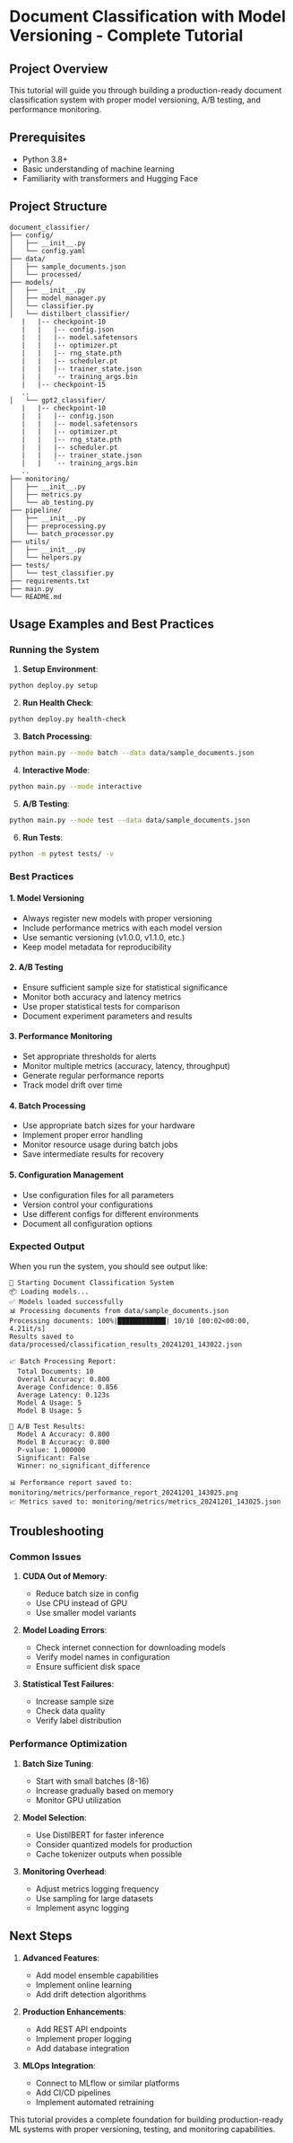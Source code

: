 # Document Classification with Model Versioning - Complete Tutorial

## Project Overview
This tutorial will guide you through building a production-ready document classification system with proper model versioning, A/B testing, and performance monitoring.

## Prerequisites
- Python 3.8+
- Basic understanding of machine learning
- Familiarity with transformers and Hugging Face

## Project Structure
```
document_classifier/
├── config/
│   ├── __init__.py
│   └── config.yaml
├── data/
│   ├── sample_documents.json
│   └── processed/
├── models/
│   ├── __init__.py
│   ├── model_manager.py
│   └── classifier.py
│   └── distilbert_classifier/
   |   |-- checkpoint-10
   |   |   |-- config.json
   |   |   |-- model.safetensors
   |   |   |-- optimizer.pt
   |   |   |-- rng_state.pth
   |   |   |-- scheduler.pt
   |   |   |-- trainer_state.json
   |   |   `-- training_args.bin
   |   |-- checkpoint-15
   ..
│   └── gpt2_classifier/
   |   |-- checkpoint-10
   |   |   |-- config.json
   |   |   |-- model.safetensors
   |   |   |-- optimizer.pt
   |   |   |-- rng_state.pth
   |   |   |-- scheduler.pt
   |   |   |-- trainer_state.json
   |   |   `-- training_args.bin
   ..
├── monitoring/
│   ├── __init__.py
│   ├── metrics.py
│   └── ab_testing.py
├── pipeline/
│   ├── __init__.py
│   ├── preprocessing.py
│   └── batch_processor.py
├── utils/
│   ├── __init__.py
│   └── helpers.py
├── tests/
│   └── test_classifier.py
├── requirements.txt
├── main.py
└── README.md
```

## Usage Examples and Best Practices

### Running the System

1. **Setup Environment**:
```bash
python deploy.py setup
```

2. **Run Health Check**:
```bash
python deploy.py health-check
```

3. **Batch Processing**:
```bash
python main.py --mode batch --data data/sample_documents.json
```

4. **Interactive Mode**:
```bash
python main.py --mode interactive
```

5. **A/B Testing**:
```bash
python main.py --mode test --data data/sample_documents.json
```

6. **Run Tests**:
```bash
python -m pytest tests/ -v
```

### Best Practices

#### 1. Model Versioning
- Always register new models with proper versioning
- Include performance metrics with each model version
- Use semantic versioning (v1.0.0, v1.1.0, etc.)
- Keep model metadata for reproducibility

#### 2. A/B Testing
- Ensure sufficient sample size for statistical significance
- Monitor both accuracy and latency metrics
- Use proper statistical tests for comparison
- Document experiment parameters and results

#### 3. Performance Monitoring
- Set appropriate thresholds for alerts
- Monitor multiple metrics (accuracy, latency, throughput)
- Generate regular performance reports
- Track model drift over time

#### 4. Batch Processing
- Use appropriate batch sizes for your hardware
- Implement proper error handling
- Monitor resource usage during batch jobs
- Save intermediate results for recovery

#### 5. Configuration Management
- Use configuration files for all parameters
- Version control your configurations
- Use different configs for different environments
- Document all configuration options

### Expected Output

When you run the system, you should see output like:
```
🚀 Starting Document Classification System
📦 Loading models...
✅ Models loaded successfully
📊 Processing documents from data/sample_documents.json
Processing documents: 100%|████████████| 10/10 [00:02<00:00,  4.21it/s]
Results saved to data/processed/classification_results_20241201_143022.json

📈 Batch Processing Report:
  Total Documents: 10
  Overall Accuracy: 0.800
  Average Confidence: 0.856
  Average Latency: 0.123s
  Model A Usage: 5
  Model B Usage: 5

🧪 A/B Test Results:
  Model A Accuracy: 0.800
  Model B Accuracy: 0.800
  P-value: 1.000000
  Significant: False
  Winner: no_significant_difference

📊 Performance report saved to: monitoring/metrics/performance_report_20241201_143025.png
📈 Metrics saved to: monitoring/metrics/metrics_20241201_143025.json
```

## Troubleshooting

### Common Issues

1. **CUDA Out of Memory**:
   - Reduce batch size in config
   - Use CPU instead of GPU
   - Use smaller model variants

2. **Model Loading Errors**:
   - Check internet connection for downloading models
   - Verify model names in configuration
   - Ensure sufficient disk space

3. **Statistical Test Failures**:
   - Increase sample size
   - Check data quality
   - Verify label distribution

### Performance Optimization

1. **Batch Size Tuning**:
   - Start with small batches (8-16)
   - Increase gradually based on memory
   - Monitor GPU utilization

2. **Model Selection**:
   - Use DistilBERT for faster inference
   - Consider quantized models for production
   - Cache tokenizer outputs when possible

3. **Monitoring Overhead**:
   - Adjust metrics logging frequency
   - Use sampling for large datasets
   - Implement async logging

## Next Steps

1. **Advanced Features**:
   - Add model ensemble capabilities
   - Implement online learning
   - Add drift detection algorithms

2. **Production Enhancements**:
   - Add REST API endpoints
   - Implement proper logging
   - Add database integration

3. **MLOps Integration**:
   - Connect to MLflow or similar platforms
   - Add CI/CD pipelines
   - Implement automated retraining

This tutorial provides a complete foundation for building production-ready ML systems with proper versioning, testing, and monitoring capabilities.